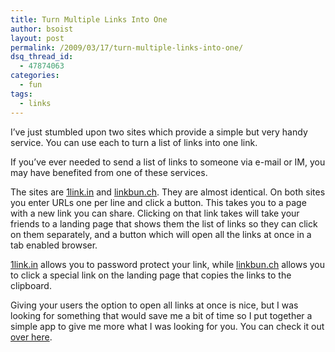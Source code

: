 ```yaml
---
title: Turn Multiple Links Into One
author: bsoist
layout: post
permalink: /2009/03/17/turn-multiple-links-into-one/
dsq_thread_id:
  - 47874063
categories:
  - fun
tags:
  - links
---
```

I&#8217;ve just stumbled upon two sites which provide a simple but very handy service. You can use each to turn a list of links into one link.

If you&#8217;ve ever needed to send a list of links to someone via e-mail or IM, you may have benefited from one of these services.

The sites are [1link.in][1] and [linkbun.ch][2]. They are almost identical. On both sites you enter URLs one per line and click a button. This takes you to a page with a new link you can share. Clicking on that link takes will take your friends to a landing page that shows them the list of links so they can click on them separately, and a button which will open all the links at once in a tab enabled browser.

[1link.in][1] allows you to password protect your link, while [linkbun.ch][2] allows you to click a special link on the landing page that copies the links to the clipboard.

Giving your users the option to open all links at once is nice, but I was looking for something that would save me a bit of time so I put together a simple app to give me more what I was looking for you. You can check it out [over here][3].

 [1]: http://1link.in
 [2]: http://linkbun.ch
 [3]: http://whsjr.soistmann.com/work/2009/03/17/turning-a-list-of-links-into-one-link/
